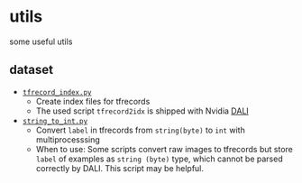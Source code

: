 # utils

some useful utils

## dataset

- [`tfrecord_index.py`](tfrecord_index.py)
  - Create index files for tfrecords
  - The used script `tfrecord2idx` is shipped with Nvidia [DALI](https://github.com/NVIDIA/DALI)
- [`string_to_int.py`](string_to_int.py)
  - Convert `label` in tfrecords from `string(byte)` to `int` with multiprocesssing
  - When to use: Some scripts convert raw images to tfrecords but store `label` of examples as `string (byte)` type, which cannot be parsed correctly by DALI. This script may be helpful.
